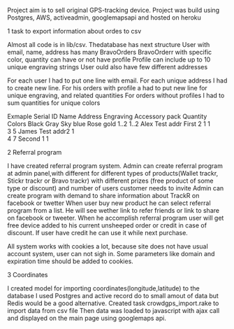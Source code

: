 Project aim is to sell original GPS-tracking device. 
Project was build using Postgres, AWS, activeadmin, googlemapsapi and hosted on heroku

1 task to export information about ordes to csv

Almost all code is in lib/csv.
Thedatabase has next structure User with email, name, address has many BravoOrders
BravoOrderr with specific color, quantity can have or not have profile 
Profile can include up to 10 unique engraving strings
User ould also have few different addresses 

For each user I had to put one line with email.
For each unique address I had to create new line.
For his orders with profile a had to put new line for unique engraving, and related quantities 
For orders without profiles I had to sum quantities for unique colors

Exmaple
Serial ID   Name   Address    Engraving   Accessory pack   Quantity   Colors
                                                                     Black  Gray Sky blue Rose gold
1..2  1..2  Alex   Test addr  First                            2        1     1             
 3     5    James  Test addr2                                                       1   
 4     7                      Second                           1                             1

 2 Referral program 

 I have created referral program system.
 Admin can create referral program at admin panel,with different for different types of products(Wallet trackr, Stickr trackr  or Bravo trackr) with different prizes (free product of some type or discount) and number of users customer needs to invite
 Admin can create program with demand to share information about TrackR on facebook or twetter
 When user buy new product he can select referral program from a list.
 He will see wether link to refer friends or link to share on facebook or tweeter.
 When he accomplish referral program user will get free device added to his current unsheeped order or credit in case of discount.
 If user have credit he can use it while next purchase.

 All system works with cookies a lot, because site does not have usual account system, user can not sigh in.
 Some parameters like domain and expiration time should be added to cookies.

 3 Coordinates

 I created model for importing  coordinates(longitude,latitude) to the database I used Postgres and active record do to small  amout of data but Redis would be a good alternative.
 Created task crowdgps_import.rake to import data from csv file
 Then data was loaded to javascript with ajax call and displayed on the main page using googlemaps api. 
